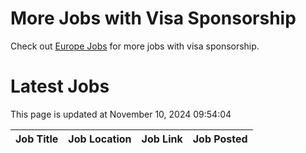 # More Jobs with Visa Sponsorship

Check out [Europe Jobs](https://github.com/sureshparimi/europejobs#latest-jobs) for more jobs with visa sponsorship.

# Latest Jobs

This page is updated at November 10, 2024 09:54:04

| Job Title | Job Location | Job Link | Job Posted |
| --- | --- | --- | --- |
